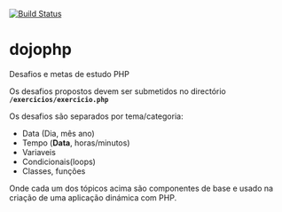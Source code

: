 [![Build Status](https://travis-ci.org/codingdojoangola/dojophp.svg?branch=master)](https://travis-ci.org/codingdojoangola/dojophp)

# dojophp
Desafios e metas de estudo PHP

Os desafios propostos devem ser submetidos no directório **`/exercicios/exercicio.php`**

Os desafios são separados por tema/categoria:
  * Data (Dia, mês ano)
  * Tempo (__Data__, horas/minutos)
  * Variaveis
  * Condicionais(loops)
  * Classes, funções


Onde cada um dos tópicos acima são componentes de base e usado na criação de uma aplicação dinámica com PHP.
